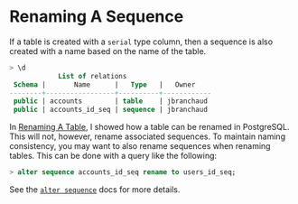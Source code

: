 # Renaming A Sequence

If a table is created with a `serial` type column, then a sequence is also created with a name based on the name of the table.

```sql
> \d
            List of relations
 Schema |       Name      |   Type   |   Owner
--------+-----------------+----------+------------
 public | accounts        | table    | jbranchaud
 public | accounts_id_seq | sequence | jbranchaud
```

In [Renaming A Table](../table-operations/renaming-a-table.md), I showed how a table can be renamed in PostgreSQL. This will not, however, rename associated sequences. To maintain naming consistency, you may want to also rename sequences when renaming tables. This can be done with a query like the following:

```sql
> alter sequence accounts_id_seq rename to users_id_seq;
```

See the [`alter sequence`](http://www.postgresql.org/docs/current/static/sql-altersequence.html) docs for more details.
